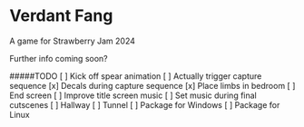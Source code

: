 Verdant Fang
============
A game for Strawberry Jam 2024

Further info coming soon?


#####TODO
[ ] Kick off spear animation
[ ] Actually trigger capture sequence
[x] Decals during capture sequence
[x] Place limbs in bedroom
[ ] End screen
[ ] Improve title screen music
[ ] Set music during final cutscenes
[ ] Hallway
[ ] Tunnel
[ ] Package for Windows
[ ] Package for Linux
